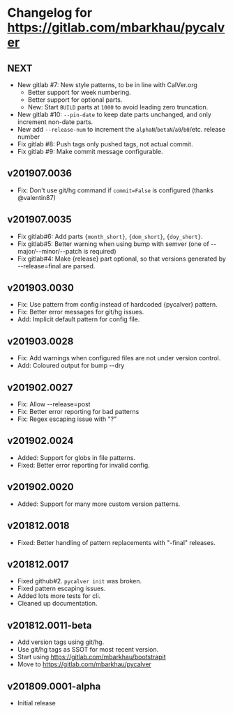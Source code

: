 # Changelog for https://gitlab.com/mbarkhau/pycalver


## NEXT

 - New gitlab #7: New style patterns, to be in line with CalVer.org
     - Better support for week numbering.
     - Better support for optional parts.
     - New: Start `BUILD` parts at `1000` to avoid leading zero truncation.
 - New gitlab #10: `--pin-date` to keep date parts unchanged, and only increment non-date parts.
 - New add `--release-num` to increment the `alphaN`/`betaN`/`a0`/`b0`/etc. release number
 - Fix gitlab #8: Push tags only pushed tags, not actual commit.
 - Fix gitlab #9: Make commit message configurable.


## v201907.0036

 - Fix: Don't use git/hg command if `commit=False` is configured (thanks @valentin87)


## v201907.0035

 - Fix gitlab#6: Add parts `{month_short}`, `{dom_short}`, `{doy_short}`.
 - Fix gitlab#5: Better warning when using bump with semver (one of --major/--minor/--patch is required)
 - Fix gitlab#4: Make {release} part optional, so that versions generated by --release=final are parsed.


## v201903.0030

 - Fix: Use pattern from config instead of hardcoded {pycalver} pattern.
 - Fix: Better error messages for git/hg issues.
 - Add: Implicit default pattern for config file.


## v201903.0028

 - Fix: Add warnings when configured files are not under version control.
 - Add: Coloured output for bump --dry


## v201902.0027

 - Fix: Allow --release=post
 - Fix: Better error reporting for bad patterns
 - Fix: Regex escaping issue with "?"


## v201902.0024

 - Added: Support for globs in file patterns.
 - Fixed: Better error reporting for invalid config.


## v201902.0020

 - Added: Support for many more custom version patterns.


## v201812.0018

 - Fixed: Better handling of pattern replacements with "-final" releases.


## v201812.0017

 - Fixed github#2. `pycalver init` was broken.
 - Fixed pattern escaping issues.
 - Added lots more tests for cli.
 - Cleaned up documentation.


## v201812.0011-beta

 - Add version tags using git/hg.
 - Use git/hg tags as SSOT for most recent version.
 - Start using https://gitlab.com/mbarkhau/bootstrapit
 - Move to https://gitlab.com/mbarkhau/pycalver


## v201809.0001-alpha

 - Initial release
